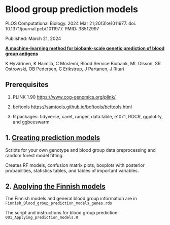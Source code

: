 # Blood group prediction models

PLOS Computational Biology. 2024 Mar 21;20(3):e1011977. doi: 10.1371/journal.pcbi.1011977. PMID: 38512997

Published: March 21, 2024

[**A machine-learning method for biobank-scale genetic prediction of blood group antigens**](https://journals.plos.org/ploscompbiol/article?id=10.1371/journal.pcbi.1011977)

K Hyvärinen, K Haimila, C Moslemi, Blood Service Biobank, ML Olsson, SR Ostrowski, OB Pedersen, C Erikstrup, J Partanen, J Ritari

## Prerequisites

1.  PLINK 1.90 <https://www.cog-genomics.org/plink/>

2.  bcftools <https://samtools.github.io/bcftools/bcftools.html>

3.  R packages: tidyverse, caret, ranger, data.table, e1071, ROCR, ggplotify, and ggbeeswarm

## 1. [Creating prediction models](https://github.com/FRCBS/Blood_group_prediction/tree/main/Creating_prediction_models)

Scripts for your own genotype and blood group data preprocessing and random forest model fitting.

Creates RF models, confusion matrix plots, boxplots with posterior probabilities, statistics tables, and tables of important variables.

## 2. [Applying the Finnish models](https://github.com/FRCBS/Blood_group_prediction/tree/main/Applying_Finnish_bloog_group_prediction_models)

The Finnish models and general blood group information are in `Finnish_Blood_group_prediction_models_genes.rds`

The script and instructions for blood group prediction: `001_Applying_prediction_models.R`
